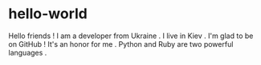 # hello-world
Hello friends !
I am a developer from Ukraine .
I live in Kiev .
I'm glad to be on GitHub ! It's an honor for me .
Python and Ruby are two powerful languages .
